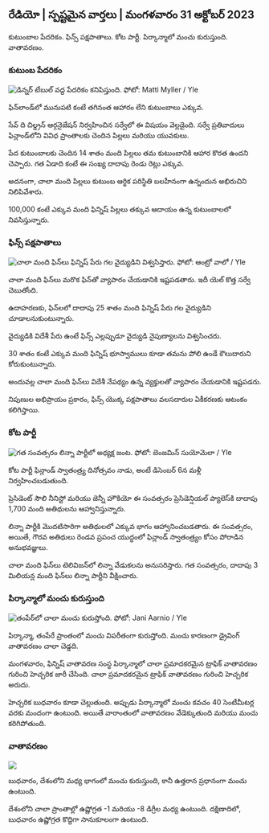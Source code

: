 ## రేడియో \| స్పష్టమైన వార్తలు \| మంగళవారం 31 అక్టోబర్ 2023

కుటుంబాల పేదరికం. ఫిన్స్ పక్షపాతాలు. కోట పార్టీ. పిర్కాన్మాలో మంచు కురుస్తుంది. వాతావరణం.

### కుటుంబ పేదరికం

![డిన్నర్ టేబుల్ వద్ద పేదరికం కనిపిస్తుంది. ఫోటో: Matti Myller / Yle](https://images.cdn.yle.fi/image/upload/c_crop,h_1080,w_1919,x_0,y_0/ar_1.7777777777777777,c_fill,g_faces/wh_620,wh_620,wh_6751q_auto:eco/f_auto/fl_lossy/v1674642954/39-106372263d105c885d6a)

ఫిన్‌లాండ్‌లో మునుపటి కంటే తగినంత ఆహారం లేని కుటుంబాలు ఎక్కువ.

సేవ్ ది చిల్డ్రన్ ఆర్గనైజేషన్ నిర్వహించిన సర్వేలో ఈ విషయం వెల్లడైంది. సర్వే ప్రతివాదులు ఫిన్లాండ్‌లోని వివిధ ప్రాంతాలకు చెందిన పిల్లలు మరియు యువకులు.

పేద కుటుంబాలకు చెందిన 14 శాతం మంది పిల్లలు తమ కుటుంబానికి ఆహార కొరత ఉందని చెప్పారు. గత ఏడాది కంటే ఈ సంఖ్య దాదాపు రెండు రెట్లు ఎక్కువ.

అదనంగా, చాలా మంది పిల్లలు కుటుంబ ఆర్థిక పరిస్థితి బలహీనంగా ఉన్నందున అభిరుచిని నిలిపివేశారు.

100,000 కంటే ఎక్కువ మంది ఫిన్నిష్ పిల్లలు తక్కువ ఆదాయం ఉన్న కుటుంబాలలో నివసిస్తున్నారు.

### ఫిన్స్ పక్షపాతాలు

![చాలా మంది ఫిన్‌లు ఫిన్నిష్ పేరు గల వైద్యుడిని విశ్వసిస్తారు. ఫోటో: ఆంట్రో వాలో / Yle](https://images.cdn.yle.fi/image/upload/c_crop,h_3179,w_5653,x_0,y_83/ar_1.7777777777777777,c_fill,g_faces/wh_6201,wh_6201,wh_6750q_auto:eco/f_auto/fl_lossy/v1697116975/39-11855466527f10854aec)

చాలా మంది ఫిన్‌లు మరొక ఫిన్‌తో వ్యాపారం చేయడానికి ఇష్టపడతారు. ఇదీ యెల్ కొత్త సర్వే చెబుతోంది.

ఉదాహరణకు, ఫిన్‌లలో దాదాపు 25 శాతం మంది ఫిన్నిష్ పేరు గల వైద్యుడిని చూడాలనుకుంటున్నారు.

వైద్యుడికి విదేశీ పేరు ఉంటే ఫిన్స్ ఎల్లప్పుడూ వైద్యుడి నైపుణ్యాలను విశ్వసించరు.

30 శాతం కంటే ఎక్కువ మంది ఫిన్నిష్ భూస్వాములు కూడా తమను పోలి ఉండే కౌలుదారుని కోరుకుంటున్నారు.

అందువల్ల చాలా మంది ఫిన్‌లు విదేశీ నేపథ్యం ఉన్న వ్యక్తులతో వ్యాపారం చేయడానికి ఇష్టపడరు.

నిపుణుల అభిప్రాయం ప్రకారం, ఫిన్స్ యొక్క పక్షపాతాలు వలసదారుల ఏకీకరణకు ఆటంకం కలిగిస్తాయి.

### కోట పార్టీ

![గత సంవత్సరం లిన్నా పార్టీలో అధ్యక్ష జంట. ఫోటో: బెంజమిన్ సుయోమెలా / Yle](https://images.cdn.yle.fi/image/upload/c_crop,h_1674,w_2976,x_0,y_24/ar_1.77777777777777777,c_fill,g2_faces/wd_1050,hp_0q_auto:eco/f_auto/fl_lossy/v1670345033/39-1044359638f710a6e724)

కోట పార్టీ ఫిన్లాండ్ స్వాతంత్ర్య దినోత్సవం నాడు, అంటే డిసెంబర్ 6న మళ్లీ నిర్వహించబడుతుంది.

ప్రెసిడెంట్ సౌలి నీనిస్టో మరియు జెన్నీ హౌకియో ఈ సంవత్సరం ప్రెసిడెన్షియల్ ప్యాలెస్‌కి దాదాపు 1,700 మంది అతిథులను ఆహ్వానిస్తున్నారు.

లిన్నా పార్టీకి మొదటిసారిగా అతిథులలో ఎక్కువ భాగం ఆహ్వానించబడతారు. ఈ సంవత్సరం, అయితే, గౌరవ అతిథులు రెండవ ప్రపంచ యుద్ధంలో ఫిన్లాండ్ స్వాతంత్ర్యం కోసం పోరాడిన అనుభవజ్ఞులు.

చాలా మంది ఫిన్‌లు టెలివిజన్‌లో లిన్నా వేడుకలను అనుసరిస్తారు. గత సంవత్సరం, దాదాపు 3 మిలియన్ల మంది ఫిన్‌లు లిన్నా పార్టీని వీక్షించారు.

### పిర్కాన్మాలో మంచు కురుస్తుంది

![తంపేర్‌లో చాలా మంచు కురుస్తోంది. ఫోటో: Jani Aarnio / Yle](https://images.cdn.yle.fi/image/upload/c_crop,h_3375,w_6000,x_0,y_331/ar_1.777777777777777777,c_fill,g1_faces.wd_1_faces,wd_1_75,wd_10q_auto:eco/f_auto/fl_lossy/v1698736404/39-11934306540799d9879d)

పిర్కాన్మా, తంపేరే ప్రాంతంలో మంచు విపరీతంగా కురుస్తోంది. మంచు కారణంగా డ్రైవింగ్ వాతావరణం చాలా చెడ్డది.

మంగళవారం, ఫిన్నిష్ వాతావరణ సంస్థ పిర్కాన్మాలో చాలా ప్రమాదకరమైన ట్రాఫిక్ వాతావరణం గురించి హెచ్చరిక జారీ చేసింది. చాలా ప్రమాదకరమైన ట్రాఫిక్ వాతావరణం గురించి హెచ్చరిక అరుదు.

హెచ్చరిక బుధవారం కూడా చెల్లుతుంది. అప్పుడు పిర్కాన్మాలో మంచు కవచం 40 సెంటీమీటర్ల వరకు మందంగా ఉంటుంది. అయితే వారాంతంలో వాతావరణం వేడెక్కుతుంది మరియు మంచు కరిగిపోతుంది.

### వాతావరణం

![](https://images.cdn.yle.fi/image/upload/c_crop,h_1080,w_1919,x_0,y_0/ar_1.7777777777777777,c_fill,g_faces,h_675,w/e/120.0f_auto/fl_lossy/v1698767793/39-11940016541239893d2b)

బుధవారం, దేశంలోని మధ్య భాగంలో మంచు కురుస్తుంది, కానీ ఉత్తరాన ప్రధానంగా మంచు ఉంటుంది.

దేశంలోని చాలా ప్రాంతాల్లో ఉష్ణోగ్రత -1 మరియు -8 డిగ్రీల మధ్య ఉంటుంది. దక్షిణాదిలో, బుధవారం ఉష్ణోగ్రత కొద్దిగా సానుకూలంగా ఉంటుంది.